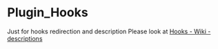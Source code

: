 # Plugin_Hooks
Just for hooks redirection and description
Please look at <a href=https://github.com/gtbu/Typesetter5.2/wiki/Addon-Dev-%E2%80%93-Hooks> Hooks - Wiki - descriptions</a>
